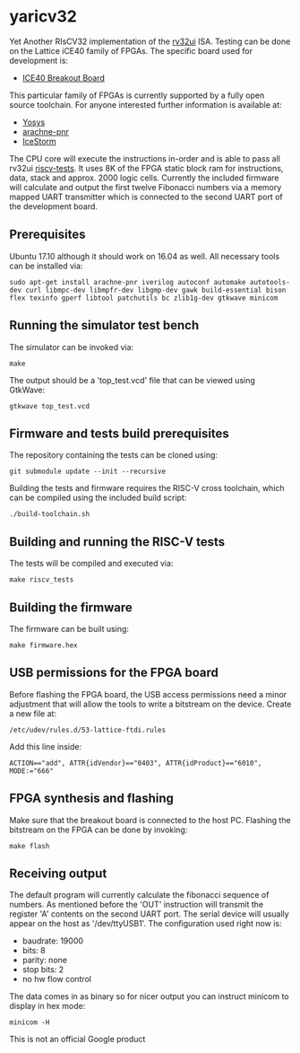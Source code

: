 # yaricv32

Yet Another RIsCV32 implementation of the [rv32ui][1] ISA. Testing can be done on the Lattice iCE40 family of FPGAs. The specific board used for development is:

* [ICE40 Breakout Board][2]

This particular family of FPGAs is currently supported by a fully open source toolchain.
For anyone interested further information is available at:

* [Yosys][3]
* [arachne-pnr][4]
* [IceStorm][5]

The CPU core will execute the instructions in-order and is able to pass all rv32ui [riscv-tests][6]. It uses 8K of the FPGA static block ram for instructions, data, stack and approx. 2000 logic cells. Currently the included firmware will calculate and output the first twelve Fibonacci numbers via a memory mapped UART transmitter which is connected to the second UART port of the development board.   

## Prerequisites

Ubuntu 17.10 although it should work on 16.04 as well. All necessary tools can be installed via:

```
sudo apt-get install arachne-pnr iverilog autoconf automake autotools-dev curl libmpc-dev libmpfr-dev libgmp-dev gawk build-essential bison flex texinfo gperf libtool patchutils bc zlib1g-dev gtkwave minicom
```

## Running the simulator test bench

The simulator can be invoked via:

```
make
```

The output should be a 'top_test.vcd' file that can be viewed using GtkWave:

```
gtkwave top_test.vcd
```

## Firmware and tests build prerequisites
The repository containing the tests can be cloned using:

```
git submodule update --init --recursive
```

Building the tests and firmware requires the RISC-V cross toolchain, which can be compiled using the included build script:

```
./build-toolchain.sh
```

## Building and running the RISC-V tests
The tests will be compiled and executed via:

```
make riscv_tests
```

## Building the firmware
The firmware can be built using:

```
make firmware.hex
```

## USB permissions for the FPGA board

Before flashing the FPGA board, the USB access permissions need a minor adjustment that will allow the tools to
write a bitstream on the device. Create a new file at:
```
/etc/udev/rules.d/53-lattice-ftdi.rules
```

Add this line inside:

```
ACTION=="add", ATTR{idVendor}=="0403", ATTR{idProduct}=="6010", MODE:="666"
```

## FPGA synthesis and flashing

Make sure that the breakout board is connected to the host PC.
Flashing the bitstream on the FPGA can be done by invoking:

```
make flash
```

## Receiving output

The default program will currently calculate the fibonacci sequence of numbers.
As mentioned before the 'OUT' instruction will transmit the register 'A' contents on the second UART port.
The serial device will usually appear on the host as '/dev/ttyUSB1'. The configuration used right now is:

* baudrate: 19000
* bits: 8
* parity: none
* stop bits: 2
* no hw flow control

The data comes in as binary so for nicer output you can instruct minicom to display in hex mode:

```
minicom -H
```

This is not an official Google product

[1]: https://riscv.org/specifications/
[2]: http://www.latticesemi.com/Products/DevelopmentBoardsAndKits/iCE40HX8KBreakoutBoard.aspx
[3]: http://www.clifford.at/yosys/
[4]: https://github.com/cseed/arachne-pnr
[5]: http://www.clifford.at/icestorm/
[6]: https://github.com/riscv/riscv-tests

